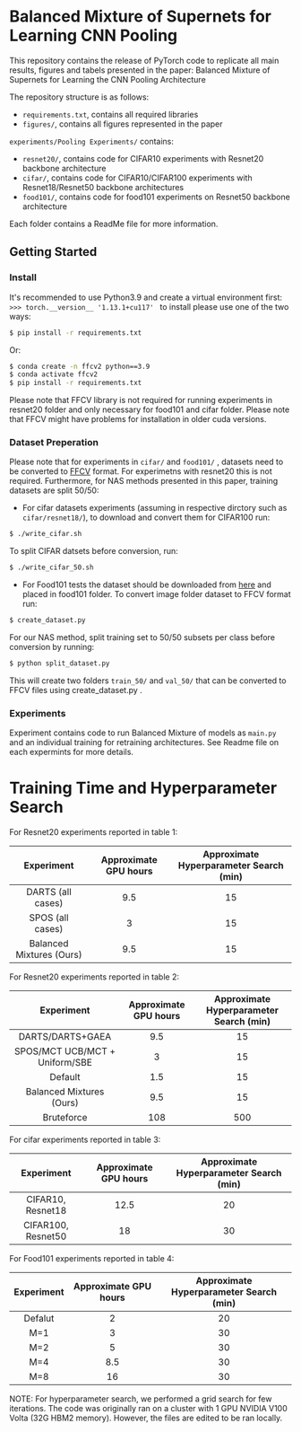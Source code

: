 # Balanced Mixture of Supernets for Learning CNN Pooling

This repository contains the release of PyTorch code to replicate all main results, figures and tabels presented in the paper: Balanced Mixture of Supernets for Learning the CNN Pooling Architecture

The repository structure is as follows:
  * `requirements.txt`, contains all required libraries
  * `figures/`, contains all figures represented in the paper 
  
`experiments/Pooling Experiments/` contains: 
  * `resnet20/`, contains code for CIFAR10 experiments with Resnet20 backbone architecture 
  * `cifar/`, contains code for CIFAR10/CIFAR100 experiments with Resnet18/Resnet50 backbone architectures
  * `food101/`, contains code for food101 experiments on Resnet50 backbone architecture 
  
Each folder contains a ReadMe file for more information.
  

## Getting Started
### Install
It's recommended to use Python3.9 and create a virtual environment first:
`>>> torch.__version__
'1.13.1+cu117'
`
to install please use one of the two ways:

   ```bash
   $ pip install -r requirements.txt
   ```
Or:
   ```bash
$ conda create -n ffcv2 python==3.9
$ conda activate ffcv2
$ pip install -r requirements.txt
   ```
   
Please note that FFCV library is not required for running experiments in resnet20 folder and only necessary for food101 and cifar folder. Please note that FFCV might have problems for installation in older cuda versions. 
 
### Dataset Preperation
Please note that for experiments in  `cifar/` and `food101/` , datasets need to be converted to [FFCV](https://ffcv.io/) format. For experimetns with resnet20 this is not required. Furthermore, for NAS methods presented in this paper, training datasets are split 50/50:

   * For cifar datasets experiments (assuming in respective dirctory such as `cifar/resnet18/`), to download and convert them for CIFAR100 run:

   ```bash
   $ ./write_cifar.sh
   ```
To split CIFAR datsets before conversion, run:

   ```bash
   $ ./write_cifar_50.sh
   ```
   * For Food101 tests the dataset should be downloaded from [here](https://data.vision.ee.ethz.ch/cvl/datasets_extra/food-101/) and placed in food101 folder. To convert image folder dataset to FFCV format run:

```bash
$ create_dataset.py
```

For our NAS method, split training set to 50/50 subsets per class before conversion by running: 

```bash
$ python split_dataset.py
```

This will create two folders `train_50/` and `val_50/` that can be converted to FFCV files using create_dataset.py .


### Experiments
Experiment contains code to run Balanced Mixture of models as ```main.py``` and an individual training for retraining architectures. See Readme file on each expermints for more details.

# Training Time and Hyperparameter Search


For Resnet20 experiments reported in table 1:

| Experiment | Approximate GPU hours    | Approximate Hyperparameter Search (min)    |
| :---:   | :---: | :---: |
| DARTS (all cases) | 9.5   |  15  |
| SPOS (all cases)  | 3   | 15   |
| Balanced Mixtures (Ours)  | 9.5   | 15   |

For Resnet20 experiments reported in table 2:

| Experiment | Approximate GPU hours    | Approximate Hyperparameter Search (min)    |
| :---:   | :---: | :---: |
| DARTS/DARTS+GAEA  | 9.5   |  15  |
| SPOS/MCT UCB/MCT + Uniform/SBE  | 3   | 15   |
| Default | 1.5   | 15   |
| Balanced Mixtures (Ours)  | 9.5   | 15   
| Bruteforce | 108   | 500   |

For cifar experiments reported in table 3:

| Experiment | Approximate GPU hours    | Approximate Hyperparameter Search (min)    |
| :---:   | :---: | :---: |
| CIFAR10, Resnet18  | 12.5   |  20  |
| CIFAR100, Resnet50  | 18   | 30   |

For Food101 experiments reported in table 4:

| Experiment | Approximate GPU hours    | Approximate Hyperparameter Search (min)    |
| :---:   | :---: | :---: |
| Defalut  | 2   |  20  |
| M=1  | 3   | 30   |
| M=2  | 5   | 30   |
| M=4  | 8.5   | 30   |
| M=8  | 16   | 30   |

NOTE: For hyperparameter search, we performed a grid search for few iterations. The code was originally ran on a cluster with 1 GPU NVIDIA V100 Volta (32G HBM2 memory). However, the files are edited to be ran locally.












